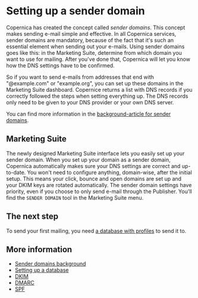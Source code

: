 # Setting up a sender domain

Copernica has created the concept called *sender domains*. 
This concept makes sending e-mail simple and effective. 
In all Copernica services, sender domains are mandatory, 
because of the fact that it's such an essential element
when sending out your e-mails. Using sender domains goes 
like this: in the Marketing Suite, determine from which 
domain you want to use for mailing. After you've done 
that, Copernica will let you know how the DNS settings
have to be confirmed. 

So if you want to send e-mails from addresses that end 
with "@example.com" or "example.org", you can set up these
domains in the Marketing Suite dashboard. Copernice returns
a list with DNS records if you correctly followed the 
steps when setting everything up. The DNS records only need
to be given to your DNS provider or your own DNS server.

You can find more information in the [background-article for sender domains](./sender-domains). 


## Marketing Suite

The newly designed Marketing Suite interface lets you 
easily set up your sender domain. When you set up your 
domain as a sender domain, Copernica automatically makes 
sure your DNS settings are correct and up-to-date. You 
won't need to configure anything, domain-wise, after the
initial setup. This means your click, bounce and open domains 
are set up and your DKIM keys are rotated automatically. The 
sender domain settings have priority, even if you choose to only 
send e-mail through the Publisher. You'll find the `SENDER DOMAIN`
tool in the Marketing Suite menu.


## The next step

To send your first mailing, you need [a database with profiles](./quick-database-guide) to send it to.


## More information

* [Sender domains background](./sender-domains)
* [Setting up a database](./quick-database-guide)
* [DKIM](./dkim)
* [DMARC](./dmarc)
* [SPF](./spf)
